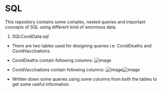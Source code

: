 # SQL
This repository contains some complex, nested queries and important concepts of SQL using different kind of enormous data.

1. SQLCovidData.sql
- There are two tables used for designing queries i.e. CovidDeaths and CovidVaccinations.

- CovidDeaths contain following columns: ![image](https://user-images.githubusercontent.com/71366844/147891149-33ee0cfa-c73c-4f4c-a583-2c404fbda47f.png)

- CovidVaccinations contain following columns: ![image](https://user-images.githubusercontent.com/71366844/147891196-27317f58-b3a9-4e23-87da-6483fa83fd38.png)![image](https://user-images.githubusercontent.com/71366844/147891206-ce03ddf7-9a30-4d7b-9186-01a3526ca6ad.png)

- Written down some queries using some columns from both the tables to get some useful information.
